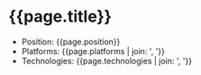 # {{page.title}}

  - Position: {{page.position}}
  - Platforms: {{page.platforms | join: ', '}}
  - Technologies: {{page.technologies | join: ', '}}
<br/>
<br/>
